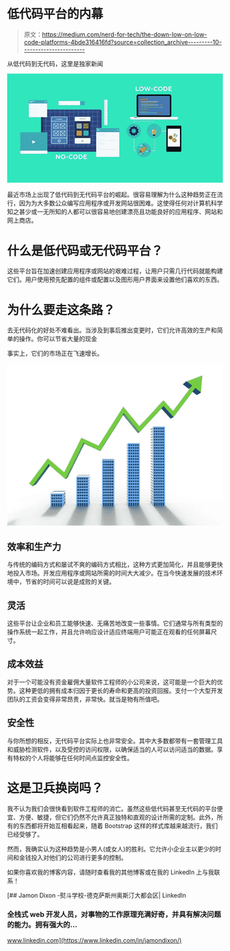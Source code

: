 # 低代码平台的内幕

> 原文：<https://medium.com/nerd-for-tech/the-down-low-on-low-code-platforms-4bde316416fd?source=collection_archive---------10----------------------->

从低代码到无代码，这里是独家新闻

![](img/25eeb1e9f49d72a8bf070b993a5ef474.png)

最近市场上出现了低代码到无代码平台的崛起。很容易理解为什么这种趋势正在流行，因为为大多数公众编写应用程序或开发网站很困难。这使得任何对计算机科学知之甚少或一无所知的人都可以很容易地创建漂亮且功能良好的应用程序、网站和网上商店。

# 什么是低代码或无代码平台？

这些平台旨在加速创建应用程序或网站的艰难过程，让用户只需几行代码就能构建它们。用户使用预先配置的组件或配置以及图形用户界面来设置他们喜欢的东西。

# 为什么要走这条路？

去无代码化的好处不难看出。当涉及到事后推出变更时，它们允许高效的生产和简单的操作。你可以节省大量的现金

事实上，它们的市场正在飞速增长。

![](img/7cbffc478a02303be1314c1dcc281f2c.png)

## 效率和生产力

与传统的编码方式和屡试不爽的编码方式相比，这种方式更加简化，并且能够更快地投入市场。开发应用程序或网站所需的时间大大减少。在当今快速发展的技术环境中，节省的时间可以说是成败的关键。

## 灵活

这些平台让企业和员工能够快速、无痛苦地改变一些事情。它们通常与所有类型的操作系统一起工作，并且允许响应设计适应终端用户可能正在观看的任何屏幕尺寸。

## 成本效益

对于一个可能没有资金雇佣大量软件工程师的小公司来说，这可能是一个巨大的优势。这种更低的拥有成本归因于更长的寿命和更高的投资回报。支付一个大型开发团队的工资会变得非常昂贵，非常快。就当是物有所值吧。

## 安全性

与你所想的相反，无代码平台实际上也非常安全。其中大多数都带有一套管理工具和威胁检测软件，以及受控的访问权限，以确保适当的人可以访问适当的数据。享有特权的个人将能够在任何时间点监控安全性。

# 这是卫兵换岗吗？

我不认为我们会很快看到软件工程师的消亡。虽然这些低代码甚至无代码的平台便宜、方便、敏捷，但它们仍然不允许真正独特和直观的设计所需的定制。此外，所有的东西都将开始互相看起来，随着 Bootstrap 这样的样式库越来越流行，我们已经受够了。

然而，我确实认为这种趋势是小男人(或女人)的胜利。它允许小企业主以更少的时间和金钱投入对他们的公司进行更多的控制。

如果你喜欢我的博客内容，请随时查看我的其他博客或在我的 LinkedIn 上与我联系！

[](https://www.linkedin.com/in/jamondixon/) [## Jamon Dixon -熨斗学校-德克萨斯州奥斯汀大都会区| LinkedIn

### 全栈式 web 开发人员，对事物的工作原理充满好奇，并具有解决问题的能力。拥有强大的…

www.linkedin.com](https://www.linkedin.com/in/jamondixon/)